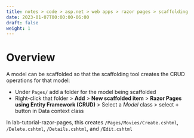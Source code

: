 ```yaml
---
title: notes > code > asp.net > web apps > razor pages > scaffolding
date: 2023-01-07T00:00:00-06:00
draft: false
weight: 1
---
```


# Overview
A model can be scaffolded so that the scaffolding tool creates the CRUD operations for that model:
- Under `Pages/` add a folder for the model being scaffolded
- Right-click that folder > **Add** > **New scaffolded item** > **Razor Pages using Entity Framework (CRUD)** > Select a *Model* class > select **+** button in Data context class

In lab-tutorial-razor-pages, this creates `/Pages/Movies/Create.cshtml`, `/Delete.cshtml`, `/Details.cshtml`, and `/Edit.cshtml`

